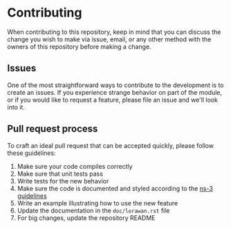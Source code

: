 # Contributing #

When contributing to this repository, keep in mind that you can discuss the
change you wish to make via issue, email, or any other method with the owners of
this repository before making a change.

## Issues ##

One of the most straightforward ways to contribute to the development is to
create an issues. If you experience strange behavior on part of the module, or
if you would like to request a feature, please file an issue and we'll look into
it.

## Pull request process ##

To craft an ideal pull request that can be accepted quickly, please follow these
guidelines:

1. Make sure your code compiles correctly
2. Make sure that unit tests pass
3. Write tests for the new behavior
4. Make sure the code is documented and styled according to the [ns-3
   guidelines](https://www.nsnam.org/developers/contributing-code/coding-style
   "ns-3 documentation and style guidelines")
5. Write an example illustrating how to use the new feature
6. Update the documentation in the `doc/lorawan.rst` file
7. For big changes, update the repository README
